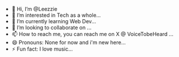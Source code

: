 - 👋 Hi, I’m @Leezzie
- 👀 I’m interested in Tech as a whole...
- 🌱 I’m currently learning Web Dev...
- 💞️ I’m looking to collaborate on ...
- 📫 How to reach me, you can reach me on X @ VoiceTobeHeard ...
- 😄 Pronouns: None for now and i'm new here...
- ⚡ Fun fact: I love music...

<!---
Leezzie/Leezzie is a ✨ special ✨ repository because its `README.md` (this file) appears on your GitHub profile.
You can click the Preview link to take a look at your changes.
--->
